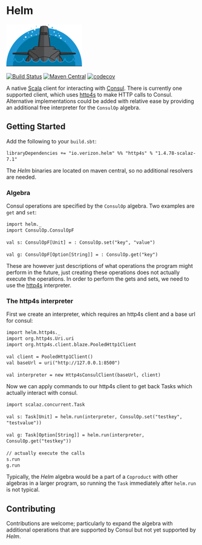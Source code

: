 # Helm

![Logo](docs/src/img/logo.png)

[![Build Status](https://travis-ci.org/Verizon/helm.svg?branch=master)](https://travis-ci.org/Verizon/helm)
[![Maven Central](https://maven-badges.herokuapp.com/maven-central/io.verizon.helm/core_2.11/badge.svg)](https://maven-badges.herokuapp.com/maven-central/io.verizon.helm/core_2.11)
[![codecov](https://codecov.io/gh/Verizon/helm/branch/master/graph/badge.svg)](https://codecov.io/gh/Verizon/helm)

A native [Scala](http://scala-lang.org) client for interacting with [Consul](https://www.consul.io/). There is currently one supported client, which uses [http4s](http://http4s.org) to make HTTP calls to Consul. Alternative implementations could be added with relative ease by providing an additional free interpreter for the `ConsulOp` algebra.

## Getting Started

Add the following to your `build.sbt`:

    libraryDependencies += "io.verizon.helm" %% "http4s" % "1.4.78-scalaz-7.1"

The *Helm* binaries are located on maven central, so no additional resolvers are needed.

### Algebra

Consul operations are specified by the `ConsulOp` algebra.  Two
examples are `get` and `set`:

```
import helm._
import ConsulOp.ConsulOpF

val s: ConsulOpF[Unit] = : ConsulOp.set("key", "value")

val g: ConsulOpF[Option[String]] = : ConsulOp.get("key")
```

These are however just descriptions of what operations the program might perform in the future, just creating these operations does not
actually execute the operations. In order to perform the gets and sets, we need to use the [http4s](http://http4s.org) interpreter.

### The http4s interpreter

First we create an interpreter, which requires an http4s client and
a base url for consul:

```
import helm.http4s._
import org.http4s.Uri.uri
import org.http4s.client.blaze.PooledHttp1Client

val client = PooledHttp1Client()
val baseUrl = uri("http://127.0.0.1:8500")

val interpreter = new Http4sConsulClient(baseUrl, client)
```

Now we can apply commands to our http4s client to get back Tasks
which actually interact with consul.

```
import scalaz.concurrent.Task

val s: Task[Unit] = helm.run(interpreter, ConsulOp.set("testkey", "testvalue"))

val g: Task[Option[String]] = helm.run(interpreter, ConsulOp.get("testkey"))

// actually execute the calls
s.run
g.run
```

Typically, the *Helm* algebra would be a part of a `Coproduct` with other algebras in a larger program, so running the `Task` immediately after `helm.run` is not typical.

## Contributing

Contributions are welcome; particularly to expand the algebra with additional operations that are supported by Consul but not yet supported by *Helm*.

